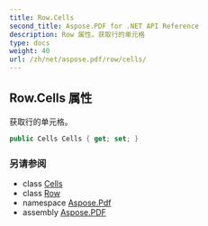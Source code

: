 ```yaml
---
title: Row.Cells
second_title: Aspose.PDF for .NET API Reference
description: Row 属性。获取行的单元格
type: docs
weight: 40
url: /zh/net/aspose.pdf/row/cells/
---
```

## Row.Cells 属性

获取行的单元格。

```csharp
public Cells Cells { get; set; }
```

### 另请参阅

* class [Cells](../../cells/)
* class [Row](../)
* namespace [Aspose.Pdf](../../../aspose.pdf/)
* assembly [Aspose.PDF](../../../)